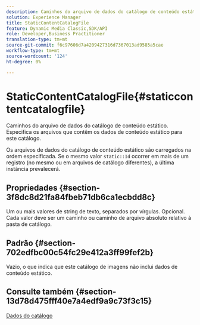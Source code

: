 ```yaml
---
description: Caminhos do arquivo de dados do catálogo de conteúdo estático. Especifica os arquivos que contêm os dados de conteúdo estático para este catálogo.
solution: Experience Manager
title: StaticContentCatalogFile
feature: Dynamic Media Classic,SDK/API
role: Developer,Business Practitioner
translation-type: tm+mt
source-git-commit: f6c97606d7a4209427316d7367013ad9585a5cae
workflow-type: tm+mt
source-wordcount: '124'
ht-degree: 0%

---
```



# StaticContentCatalogFile{#staticcontentcatalogfile}

Caminhos do arquivo de dados do catálogo de conteúdo estático. Especifica os arquivos que contêm os dados de conteúdo estático para este catálogo.

Os arquivos de dados do catálogo de conteúdo estático são carregados na ordem especificada. Se o mesmo valor `static::Id` ocorrer em mais de um registro (no mesmo ou em arquivos de catálogo diferentes), a última instância prevalecerá.

## Propriedades {#section-3f8dc8d21fa84fbeb71db6ca1ecbdd8c}

Um ou mais valores de string de texto, separados por vírgulas. Opcional. Cada valor deve ser um caminho ou caminho de arquivo absoluto relativo à pasta de catálogo.

## Padrão {#section-702edfbc00c54fc29e412a3ff99fef2b}

Vazio, o que indica que este catálogo de imagens não inclui dados de conteúdo estático.

## Consulte também {#section-13d78d475fff40e7a4edf9a9c73f3c15}

[Dados do catálogo](../../../../../is-api/image-catalog/image-serving-api-ref/c-image-catalog-reference/c-overview/c-catalog-data-fields/c-catalog-data-fields.md#concept-b19581028ec44f98b9f5943624403d29)
